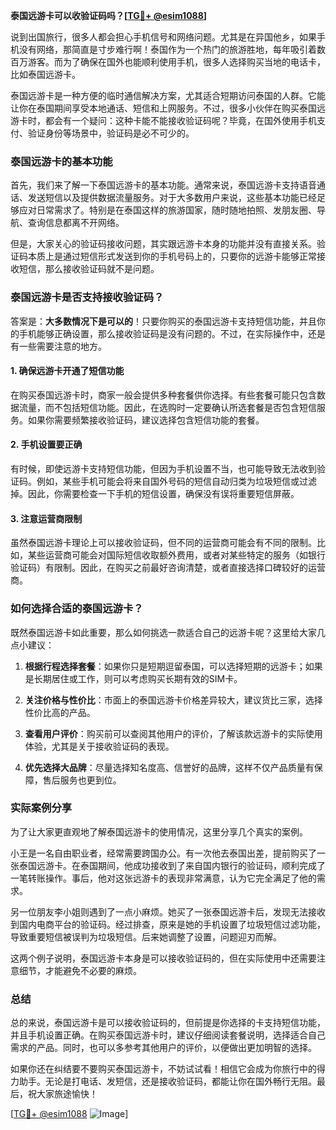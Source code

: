 **泰国远游卡可以收验证码吗？[[TG💪+ @esim1088](https://t.me/s/esim1088)]**

说到出国旅行，很多人都会担心手机信号和网络问题。尤其是在异国他乡，如果手机没有网络，那简直是寸步难行啊！泰国作为一个热门的旅游胜地，每年吸引着数百万游客。而为了确保在国外也能顺利使用手机，很多人选择购买当地的电话卡，比如泰国远游卡。

泰国远游卡是一种方便的临时通信解决方案，尤其适合短期访问泰国的人群。它能让你在泰国期间享受本地通话、短信和上网服务。不过，很多小伙伴在购买泰国远游卡时，都会有一个疑问：这种卡能不能接收验证码呢？毕竟，在国外使用手机支付、验证身份等场景中，验证码是必不可少的。

### 泰国远游卡的基本功能

首先，我们来了解一下泰国远游卡的基本功能。通常来说，泰国远游卡支持语音通话、发送短信以及提供数据流量服务。对于大多数用户来说，这些基本功能已经足够应对日常需求了。特别是在泰国这样的旅游国家，随时随地拍照、发朋友圈、导航、查询信息都离不开网络。

但是，大家关心的验证码接收问题，其实跟远游卡本身的功能并没有直接关系。验证码本质上是通过短信形式发送到你的手机号码上的，只要你的远游卡能够正常接收短信，那么接收验证码就不是问题。

### 泰国远游卡是否支持接收验证码？

答案是：**大多数情况下是可以的**！只要你购买的泰国远游卡支持短信功能，并且你的手机能够正确设置，那么接收验证码是没有问题的。不过，在实际操作中，还是有一些需要注意的地方。

#### 1. 确保远游卡开通了短信功能

在购买泰国远游卡时，商家一般会提供多种套餐供你选择。有些套餐可能只包含数据流量，而不包括短信功能。因此，在选购时一定要确认所选套餐是否包含短信服务。如果你需要频繁接收验证码，建议选择包含短信功能的套餐。

#### 2. 手机设置要正确

有时候，即使远游卡支持短信功能，但因为手机设置不当，也可能导致无法收到验证码。例如，某些手机可能会将来自国外号码的短信自动归类为垃圾短信或过滤掉。因此，你需要检查一下手机的短信设置，确保没有误将重要短信屏蔽。

#### 3. 注意运营商限制

虽然泰国远游卡理论上可以接收验证码，但不同的运营商可能会有不同的限制。比如，某些运营商可能会对国际短信收取额外费用，或者对某些特定的服务（如银行验证码）有限制。因此，在购买之前最好咨询清楚，或者直接选择口碑较好的运营商。

### 如何选择合适的泰国远游卡？

既然泰国远游卡如此重要，那么如何挑选一款适合自己的远游卡呢？这里给大家几点小建议：

1. **根据行程选择套餐**：如果你只是短期逗留泰国，可以选择短期的远游卡；如果是长期居住或工作，则可以考虑购买长期有效的SIM卡。

2. **关注价格与性价比**：市面上的泰国远游卡价格差异较大，建议货比三家，选择性价比高的产品。

3. **查看用户评价**：购买前可以查阅其他用户的评价，了解该款远游卡的实际使用体验，尤其是关于接收验证码的表现。

4. **优先选择大品牌**：尽量选择知名度高、信誉好的品牌，这样不仅产品质量有保障，售后服务也更到位。

### 实际案例分享

为了让大家更直观地了解泰国远游卡的使用情况，这里分享几个真实的案例。

小王是一名自由职业者，经常需要跨国办公。有一次他去泰国出差，提前购买了一张泰国远游卡。在泰国期间，他成功接收到了来自国内银行的验证码，顺利完成了一笔转账操作。事后，他对这张远游卡的表现非常满意，认为它完全满足了他的需求。

另一位朋友李小姐则遇到了一点小麻烦。她买了一张泰国远游卡后，发现无法接收到国内电商平台的验证码。经过排查，原来是她的手机设置了垃圾短信过滤功能，导致重要短信被误判为垃圾短信。后来她调整了设置，问题迎刃而解。

这两个例子说明，泰国远游卡本身是可以接收验证码的，但在实际使用中还需要注意细节，才能避免不必要的麻烦。

### 总结

总的来说，泰国远游卡是可以接收验证码的，但前提是你选择的卡支持短信功能，并且手机设置正确。在购买泰国远游卡时，建议仔细阅读套餐说明，选择适合自己需求的产品。同时，也可以多参考其他用户的评价，以便做出更加明智的选择。

如果你还在纠结要不要购买泰国远游卡，不妨试试看！相信它会成为你旅行中的得力助手。无论是打电话、发短信，还是接收验证码，都能让你在国外畅行无阻。最后，祝大家旅途愉快！

[[TG💪+ @esim1088](https://t.me/s/esim1088) ![Image](https://i.postimg.cc/4NQfJmqS/Snipaste-2025-05-13-00-14-12.png)]